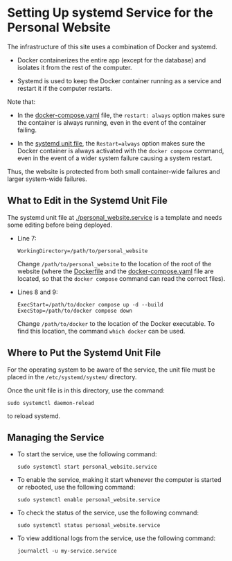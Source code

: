 Setting Up systemd Service for the Personal Website
===================================================

The infrastructure of this site uses a combination of Docker and systemd.

- Docker containerizes the entire app (except for the database) and isolates it
from the rest of the computer.

- Systemd is used to keep the Docker container running as a service and restart
  it if the computer restarts.

Note that:

- In the [docker-compose.yaml](../docker-compose.yaml) file, the
  `restart: always` option makes sure the container is always running, even in
  the event of the container failing.

- In the [systemd unit file](./personal_website.service), the `Restart=always`
  option makes sure the Docker container is always activated with the
  `docker compose` command, even in the event of a wider system failure causing
  a system restart.

Thus, the website is protected from both small container-wide failures and
larger system-wide failures.

What to Edit in the Systemd Unit File
-------------------------------------

The systemd unit file at
[./personal_website.service](./personal_website.service)
is a template and needs some editing before being deployed.

- Line 7:

  ```
  WorkingDirectory=/path/to/personal_website
  ```

  Change `/path/to/personal_website` to the location of the root of the website
  (where the [Dockerfile](../Dockerfile) and the
  [docker-compose.yaml](../docker-compose.yaml) file are located, so that the
  `docker compose` command can read the correct files).

- Lines 8 and 9:

  ```
  ExecStart=/path/to/docker compose up -d --build
  ExecStop=/path/to/docker compose down
  ```

  Change `/path/to/docker` to the location of the Docker executable.
  To find this location, the command `which docker` can be used.

Where to Put the Systemd Unit File
----------------------------------

For the operating system to be aware of the service, the unit file must be
placed in the `/etc/systemd/system/` directory.

Once the unit file is in this directory, use the command:

```
sudo systemctl daemon-reload
```

to reload systemd.

Managing the Service
--------------------

- To start the service, use the following command:

  ```
  sudo systemctl start personal_website.service
  ```

- To enable the service, making it start whenever the computer is started
  or rebooted, use the following command:

  ```
  sudo systemctl enable personal_website.service
  ```

- To check the status of the service, use the following command:

  ```
  sudo systemctl status personal_website.service
  ```

- To view additional logs from the service, use the following command:

  ```
  journalctl -u my-service.service
  ```
